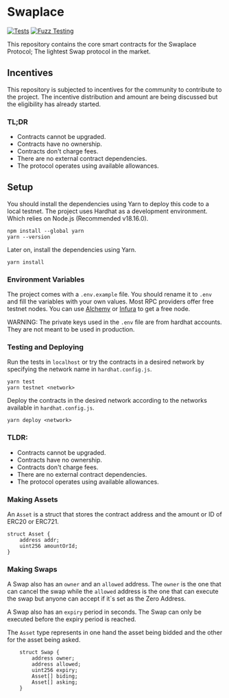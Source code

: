 # Swaplace

[![Tests](https://github.com/blockful-io/swaplace-contracts/actions/workflows/tests.yml/badge.svg)](https://github.com/blockful-io/swaplace-contracts/actions/workflows/tests.yml)
[![Fuzz Testing](https://github.com/blockful-io/swaplace-contracts/actions/workflows/fuzz-testing.yml/badge.svg)](https://github.com/blockful-io/swaplace-contracts/actions/workflows/fuzz-testing.yml)

This repository contains the core smart contracts for the Swaplace Protocol; The lightest Swap protocol in the market.

## Incentives

This repository is subjected to incentives for the community to contribute to the project. The incentive distribution and amount are being discussed but the eligibility has already started.

### TL;DR

-   Contracts cannot be upgraded.
-   Contracts have no ownership.
-   Contracts don't charge fees.
-   There are no external contract dependencies.
-   The protocol operates using available allowances.

## Setup

You should install the dependencies using Yarn to deploy this code to a local testnet. The project uses Hardhat as a development environment. Which relies on Node.js (Recommended v18.16.0).

```
npm install --global yarn
yarn --version
```

Later on, install the dependencies using Yarn.

```
yarn install
```

### Environment Variables

The project comes with a `.env.example` file. You should rename it to `.env` and fill the variables with your own values. Most RPC providers offer free testnet nodes. You can use [Alchemy](https://www.alchemy.com/) or [Infura](https://infura.io/) to get a free node.

WARNING: The private keys used in the `.env` file are from hardhat accounts. They are not meant to be used in production.

### Testing and Deploying

Run the tests in `localhost` or try the contracts in a desired network by specifying the network name in `hardhat.config.js`.

```
yarn test
yarn testnet <network>
```

Deploy the contracts in the desired network according to the networks available in `hardhat.config.js`.

```
yarn deploy <network>
```

### TLDR:

-   Contracts cannot be upgraded.
-   Contracts have no ownership.
-   Contracts don't charge fees.
-   There are no external contract dependencies.
-   The protocol operates using available allowances.

### Making Assets

An `Asset` is a struct that stores the contract address and the amount or ID of ERC20 or ERC721.

```
struct Asset {
    address addr;
    uint256 amountOrId;
}
```

### Making Swaps

A Swap also has an `owner` and an `allowed` address. The `owner` is the one that can cancel the swap while the `allowed` address is the one that can execute the swap but anyone can accept if
it`s set as the Zero Address.

A Swap also has an `expiry` period in seconds. The Swap can only be executed before the expiry period is reached.

The `Asset` type represents in one hand the asset being bidded and the other for the asset being asked.

```
    struct Swap {
        address owner;
        address allowed;
        uint256 expiry;
        Asset[] biding;
        Asset[] asking;
    }
```
